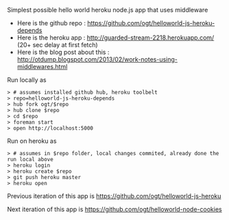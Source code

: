 Simplest possible hello world heroku node.js app that uses middleware

- Here is the github repo : https://github.com/ogt/helloworld-js-heroku-depends
- Here is the heroku app : http://guarded-stream-2218.herokuapp.com/  (20+ sec delay at first fetch)
- Here is the blog post about this : http://otdump.blogspot.com/2013/02/work-notes-using-middlewares.html

Run locally as
```
> # assumes installed github hub, heroku toolbelt
> repo=helloworld-js-heroku-depends
> hub fork ogt/$repo
> hub clone $repo
> cd $repo
> foreman start
> open http://localhost:5000
```
Run on heroku as

```
> # assumes in $repo folder, local changes commited, already done the run local above
> heroku login
> heroku create $repo
> git push heroku master
> heroku open
```

Previous iteration of this app is https://github.com/ogt/helloworld-js-heroku

Next iteration of this app is https://github.com/ogt/helloworld-node-cookies
